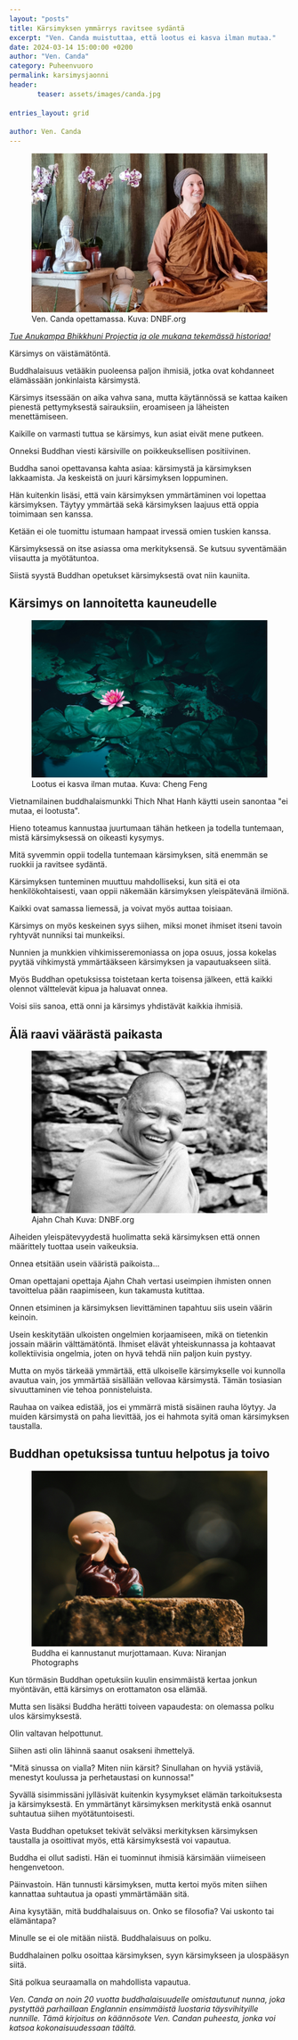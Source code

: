 ```yaml
---
layout: "posts"
title: Kärsimyksen ymmärrys ravitsee sydäntä
excerpt: "Ven. Canda muistuttaa, että lootus ei kasva ilman mutaa."
date: 2024-03-14 15:00:00 +0200
author: "Ven. Canda"
category: Puheenvuoro
permalink: karsimysjaonni
header: 
       teaser: assets/images/canda.jpg

entries_layout: grid

author: Ven. Canda
---
```

<figure>
<img src="assets/images/canda.jpg" alt="ven canda">
<figcaption> Ven. Canda opettamassa. Kuva: DNBF.org</figcaption>
</figure>

<i><a href="https://anukampaproject.org/donate/">Tue Anukampa Bhikkhuni Projectia ja ole mukana tekemässä historiaa!</a></i>

Kärsimys on väistämätöntä. 

Buddhalaisuus vetääkin puoleensa paljon ihmisiä, jotka ovat kohdanneet elämässään jonkinlaista kärsimystä.

Kärsimys itsessään on aika vahva sana, mutta käytännössä se kattaa kaiken pienestä pettymyksestä sairauksiin, eroamiseen ja läheisten menettämiseen.

Kaikille on varmasti tuttua se kärsimys, kun asiat eivät mene putkeen.

Onneksi Buddhan viesti kärsiville on poikkeuksellisen positiivinen. 

Buddha sanoi opettavansa kahta asiaa: kärsimystä ja kärsimyksen lakkaamista. Ja keskeistä on juuri kärsimyksen loppuminen. 

Hän kuitenkin lisäsi, että vain kärsimyksen ymmärtäminen voi lopettaa kärsimyksen. Täytyy ymmärtää sekä kärsimyksen laajuus että oppia toimimaan sen kanssa. 

Ketään ei ole tuomittu istumaan hampaat irvessä omien tuskien kanssa. 

Kärsimyksessä on itse asiassa oma merkityksensä. Se kutsuu syventämään viisautta ja myötätuntoa. 

Siistä syystä Buddhan opetukset kärsimyksestä ovat niin kauniita.

<h2>Kärsimys on lannoitetta kauneudelle</h2>

<figure>
<img src="assets/images/cheng-feng-kkdzHCrHjgU-unsplash.jpg" alt="lootus">
<figcaption> Lootus ei kasva ilman mutaa. Kuva: Cheng Feng</figcaption>
</figure>

Vietnamilainen buddhalaismunkki Thich Nhat Hanh käytti usein sanontaa "ei mutaa, ei lootusta".

Hieno toteamus kannustaa juurtumaan tähän hetkeen ja todella tuntemaan, mistä kärsimyksessä on oikeasti kysymys. 

Mitä syvemmin oppii todella tuntemaan kärsimyksen, sitä enemmän se ruokkii ja ravitsee sydäntä.  

Kärsimyksen tunteminen muuttuu mahdolliseksi, kun sitä ei ota henkilökohtaisesti, vaan oppii näkemään kärsimyksen yleispätevänä ilmiönä. 

Kaikki ovat samassa liemessä, ja voivat myös auttaa toisiaan.

Kärsimys on myös keskeinen syys siihen, miksi monet ihmiset itseni tavoin ryhtyvät nunniksi tai munkeiksi. 

Nunnien ja munkkien vihkimisseremoniassa on jopa osuus, jossa kokelas pyytää vihkimystä ymmärtääkseen kärsimyksen ja vapautuakseen siitä.

Myös Buddhan opetuksissa toistetaan kerta toisensa jälkeen, että kaikki olennot välttelevät kipua ja haluavat onnea. 

Voisi siis sanoa, että onni ja kärsimys yhdistävät kaikkia ihmisiä.

<h2>Älä raavi väärästä paikasta</h2>

<figure>
<img src="assets/images/ajahnchah.jpg" alt="ajahn chah">
<figcaption> Ajahn Chah Kuva: DNBF.org</figcaption>
</figure>

Aiheiden yleispätevyydestä huolimatta sekä kärsimyksen että onnen määrittely tuottaa usein vaikeuksia. 

Onnea etsitään usein vääristä paikoista...

Oman opettajani opettaja Ajahn Chah vertasi useimpien ihmisten onnen tavoittelua pään raapimiseen, kun takamusta kutittaa. 

Onnen etsiminen ja kärsimyksen lievittäminen tapahtuu siis usein väärin keinoin.

Usein keskitytään ulkoisten ongelmien korjaamiseen, mikä on tietenkin jossain määrin välttämätöntä. Ihmiset elävät yhteiskunnassa ja kohtaavat kollektiivisia ongelmia, joten on hyvä tehdä niin paljon kuin pystyy.

Mutta on myös tärkeää ymmärtää, että ulkoiselle kärsimykselle voi kunnolla avautua vain, jos ymmärtää sisällään vellovaa kärsimystä. Tämän tosiasian sivuuttaminen vie tehoa ponnisteluista. 

Rauhaa on vaikea edistää, jos ei ymmärrä mistä sisäinen rauha löytyy. Ja muiden kärsimystä on paha lievittää, jos ei hahmota syitä oman kärsimyksen taustalla.

<h2>Buddhan opetuksissa tuntuu helpotus ja toivo</h2>

<figure>
<img src="assets/images/niranjan-_-photographs-b5XS4nqIets-unsplash.jpg" alt="naurava nunna">
<figcaption> Buddha ei kannustanut murjottamaan. Kuva: Niranjan Photographs</figcaption>
</figure>

Kun törmäsin Buddhan opetuksiin kuulin ensimmäistä kertaa jonkun myöntävän, että kärsimys on erottamaton osa elämää. 

Mutta sen lisäksi Buddha herätti toiveen vapaudesta: on olemassa polku ulos kärsimyksestä.

Olin valtavan helpottunut.

Siihen asti olin lähinnä saanut osakseni ihmettelyä. 

"Mitä sinussa on vialla? Miten niin kärsit? Sinullahan on hyviä ystäviä, menestyt koulussa ja perhetaustasi on kunnossa!"

Syvällä sisimmissäni jylläsivät kuitenkin kysymykset elämän tarkoituksesta ja kärsimyksestä. En ymmärtänyt kärsimyksen merkitystä enkä osannut suhtautua siihen myötätuntoisesti.

Vasta Buddhan opetukset tekivät selväksi merkityksen kärsimyksen taustalla ja osoittivat myös, että kärsimyksestä voi vapautua. 

Buddha ei ollut sadisti. Hän ei tuominnut ihmisiä kärsimään viimeiseen hengenvetoon. 

Päinvastoin. Hän tunnusti kärsimyksen, mutta kertoi myös miten siihen kannattaa suhtautua ja opasti ymmärtämään sitä.

Aina kysytään, mitä buddhalaisuus on. Onko se filosofia? Vai uskonto tai elämäntapa? 

Minulle se ei ole mitään niistä. Buddhalaisuus on polku.

Buddhalainen polku osoittaa kärsimyksen, syyn kärsimykseen ja ulospääsyn siitä. 

Sitä polkua seuraamalla on mahdollista vapautua.

<i>Ven. Canda on noin 20 vuotta buddhalaisuudelle omistautunut nunna, joka pystyttää parhaillaan Englannin ensimmäistä luostaria täysvihityille nunnille.</i> 
<i>Tämä kirjoitus on käännösote Ven. Candan puheesta, jonka voi katsoa kokonaisuudessaan täältä.</i>
